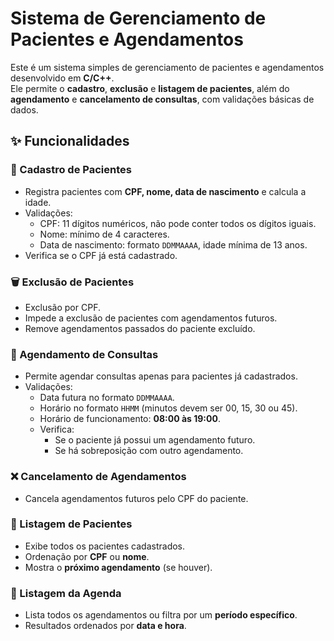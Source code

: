 # Sistema de Gerenciamento de Pacientes e Agendamentos

Este é um sistema simples de gerenciamento de pacientes e agendamentos desenvolvido em **C/C++**.  
Ele permite o **cadastro**, **exclusão** e **listagem de pacientes**, além do **agendamento** e **cancelamento de consultas**, com validações básicas de dados.

## ✨ Funcionalidades

### 👤 Cadastro de Pacientes
- Registra pacientes com **CPF, nome, data de nascimento** e calcula a idade.
- Validações:
  - CPF: 11 dígitos numéricos, não pode conter todos os dígitos iguais.
  - Nome: mínimo de 4 caracteres.
  - Data de nascimento: formato `DDMMAAAA`, idade mínima de 13 anos.
- Verifica se o CPF já está cadastrado.

### 🗑️ Exclusão de Pacientes
- Exclusão por CPF.
- Impede a exclusão de pacientes com agendamentos futuros.
- Remove agendamentos passados do paciente excluído.

### 📅 Agendamento de Consultas
- Permite agendar consultas apenas para pacientes já cadastrados.
- Validações:
  - Data futura no formato `DDMMAAAA`.
  - Horário no formato `HHMM` (minutos devem ser 00, 15, 30 ou 45).
  - Horário de funcionamento: **08:00 às 19:00**.
  - Verifica:
    - Se o paciente já possui um agendamento futuro.
    - Se há sobreposição com outro agendamento.

### ❌ Cancelamento de Agendamentos
- Cancela agendamentos futuros pelo CPF do paciente.

### 📃 Listagem de Pacientes
- Exibe todos os pacientes cadastrados.
- Ordenação por **CPF** ou **nome**.
- Mostra o **próximo agendamento** (se houver).

### 📖 Listagem da Agenda
- Lista todos os agendamentos ou filtra por um **período específico**.
- Resultados ordenados por **data e hora**.
